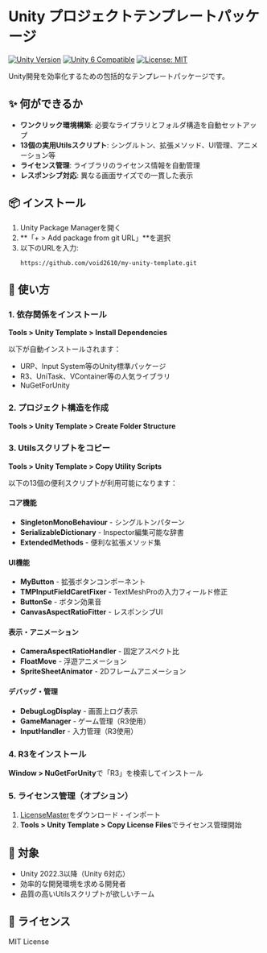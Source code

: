 # Unity プロジェクトテンプレートパッケージ

[![Unity Version](https://img.shields.io/badge/Unity-2022.3+-green.svg)](https://unity3d.com/get-unity/download)
[![Unity 6 Compatible](https://img.shields.io/badge/Unity_6-Compatible-blue.svg)](https://unity.com)
[![License: MIT](https://img.shields.io/badge/License-MIT-yellow.svg)](https://opensource.org/licenses/MIT)

Unity開発を効率化するための包括的なテンプレートパッケージです。

## ✨ 何ができるか

- **ワンクリック環境構築**: 必要なライブラリとフォルダ構造を自動セットアップ
- **13個の実用Utilsスクリプト**: シングルトン、拡張メソッド、UI管理、アニメーション等
- **ライセンス管理**: ライブラリのライセンス情報を自動管理
- **レスポンシブ対応**: 異なる画面サイズでの一貫した表示

## 📦 インストール

1. Unity Package Managerを開く
2. **「+ > Add package from git URL」**を選択
3. 以下のURLを入力:
   ```
   https://github.com/void2610/my-unity-template.git
   ```

## 🚀 使い方

### 1. 依存関係をインストール
**Tools > Unity Template > Install Dependencies**

以下が自動インストールされます：
- URP、Input System等のUnity標準パッケージ
- R3、UniTask、VContainer等の人気ライブラリ
- NuGetForUnity

### 2. プロジェクト構造を作成
**Tools > Unity Template > Create Folder Structure**

### 3. Utilsスクリプトをコピー
**Tools > Unity Template > Copy Utility Scripts**

以下の13個の便利スクリプトが利用可能になります：

#### コア機能
- **SingletonMonoBehaviour** - シングルトンパターン
- **SerializableDictionary** - Inspector編集可能な辞書
- **ExtendedMethods** - 便利な拡張メソッド集

#### UI機能
- **MyButton** - 拡張ボタンコンポーネント
- **TMPInputFieldCaretFixer** - TextMeshProの入力フィールド修正
- **ButtonSe** - ボタン効果音
- **CanvasAspectRatioFitter** - レスポンシブUI

#### 表示・アニメーション
- **CameraAspectRatioHandler** - 固定アスペクト比
- **FloatMove** - 浮遊アニメーション
- **SpriteSheetAnimator** - 2Dフレームアニメーション

#### デバッグ・管理
- **DebugLogDisplay** - 画面上ログ表示
- **GameManager** - ゲーム管理（R3使用）
- **InputHandler** - 入力管理（R3使用）

### 4. R3をインストール
**Window > NuGetForUnity**で「R3」を検索してインストール

### 5. ライセンス管理（オプション）
1. [LicenseMaster](https://github.com/syskentokyo/unitylicensemaster/releases)をダウンロード・インポート
2. **Tools > Unity Template > Copy License Files**でライセンス管理開始

## 🎯 対象

- Unity 2022.3以降（Unity 6対応）
- 効率的な開発環境を求める開発者
- 品質の高いUtilsスクリプトが欲しいチーム

## 📄 ライセンス

MIT License